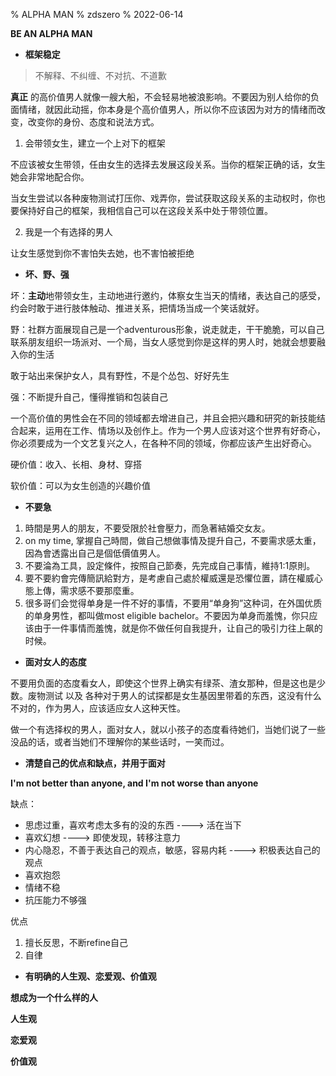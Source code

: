 % ALPHA MAN
% zdszero
% 2022-06-14

**BE AN ALPHA MAN**

* **框架稳定**

> 不解释、不纠缠、不对抗、不道歉

**真正** 的高价值男人就像一艘大船，不会轻易地被浪影响。不要因为别人给你的负面情绪，就因此动摇，你本身是个高价值男人，所以你不应该因为对方的情绪而改变，改变你的身份、态度和说法方式。

1. 会带领女生，建立一个上对下的框架

不应该被女生带领，任由女生的选择去发展这段关系。当你的框架正确的话，女生她会非常地配合你。

当女生尝试以各种废物测试打压你、戏弄你，尝试获取这段关系的主动权时，你也要保持好自己的框架，我相信自己可以在这段关系中处于带领位置。

2. 我是一个有选择的男人

让女生感觉到你不害怕失去她，也不害怕被拒绝

* **坏、野、强**

坏：**主动**地带领女生，主动地进行邀约，体察女生当天的情绪，表达自己的感受，约会时敢于进行肢体触动、推进关系，把情场当成一个笑话就好。

野：社群方面展现自己是一个adventurous形象，说走就走，干干脆脆，可以自己联系朋友组织一场派对、一个局，当女人感觉到你是这样的男人时，她就会想要融入你的生活

敢于站出来保护女人，具有野性，不是个怂包、好好先生

强：不断提升自己，懂得推销和包装自己

一个高价值的男性会在不同的领域都去增进自己，并且会把兴趣和研究的新技能结合起来，运用在工作、情场以及创作上。作为一个男人应该对这个世界有好奇心，你必须要成为一个文艺复兴之人，在各种不同的领域，你都应该产生出好奇心。

硬价值：收入、长相、身材、穿搭

软价值：可以为女生创造的兴趣价值

* **不要急**

1. 時間是男人的朋友，不要受限於社會壓力，而急著結婚交女友。
2. on my time, 掌握自己時間，做自己想做事情及提升自己，不要需求感太重，因為會透露出自己是個低價值男人。
3. 不要淪為工具，設定條件，按照自己節奏，先完成自己事情，維持1:1原則。
4. 要不要約會完傳簡訊給對方，是考慮自己處於權威還是恐懼位置，請在權威心態上傳，需求感不要那麼重。
5. 很多哥们会觉得单身是一件不好的事情，不要用“单身狗”这种词，在外国优质的单身男性，都叫做most eligible bachelor。不要因为单身而羞愧，你只应该由于一件事情而羞愧，就是你不做任何自我提升，让自己的吸引力往上飙的时候。

* **面对女人的态度**

不要用负面的态度看女人，即使这个世界上确实有绿茶、渣女那种，但是这也是少数。废物测试 以及 各种对于男人的试探都是女生基因里带着的东西，这没有什么不对的，作为男人，应该适应女人这种天性。

做一个有选择权的男人，面对女人，就以小孩子的态度看待她们，当她们说了一些没品的话，或者当她们不理解你的某些话时，一笑而过。

* **清楚自己的优点和缺点，并用于面对**

**I'm not better than anyone, and I'm not worse than anyone**

缺点：

* 思虑过重，喜欢考虑太多有的没的东西 ----> 活在当下
* 喜欢幻想 ----> 即使发现，转移注意力
* 内心隐忍，不善于表达自己的观点，敏感，容易内耗 ----> 积极表达自己的观点
* 喜欢抱怨
* 情绪不稳
* 抗压能力不够强

优点

1. 擅长反思，不断refine自己
2. 自律

* **有明确的人生观、恋爱观、价值观**

**想成为一个什么样的人**

**人生观**

**恋爱观**

**价值观**
